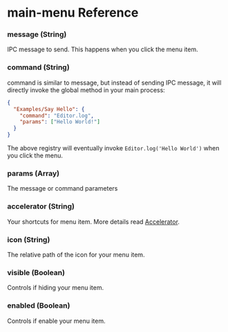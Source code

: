 # main-menu Reference

### message (String)

IPC message to send. This happens when you click the menu item.

### command (String)

command is similar to message, but instead of sending IPC message, it will directly invoke the global method in your main process:

```json
{
  "Examples/Say Hello": {
    "command": "Editor.log",
    "params": ["Hello World!"]
  }
}
```

The above registry will eventually invoke `Editor.log('Hello World')` when you click the menu.

### params (Array)

The message or command parameters

### accelerator (String)

Your shortcuts for menu item. More details read [Accelerator](https://github.com/atom/electron/blob/master/docs/api/accelerator.md).

### icon (String)

The relative path of the icon for your menu item.

### visible (Boolean)

Controls if hiding your menu item.

### enabled (Boolean)

Controls if enable your menu item.
